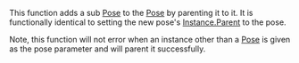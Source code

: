 This function adds a sub [Pose](https://developer.roblox.com/en-us/api-reference/class/Pose) to the [Pose](https://developer.roblox.com/en-us/api-reference/class/Pose) by parenting it to it. It is functionally identical to setting the new pose's [Instance.Parent](https://developer.roblox.com/en-us/api-reference/property/Instance/Parent) to the pose.

Note, this function will not error when an instance other than a [Pose](https://developer.roblox.com/en-us/api-reference/class/Pose) is given as the pose parameter and will parent it successfully.